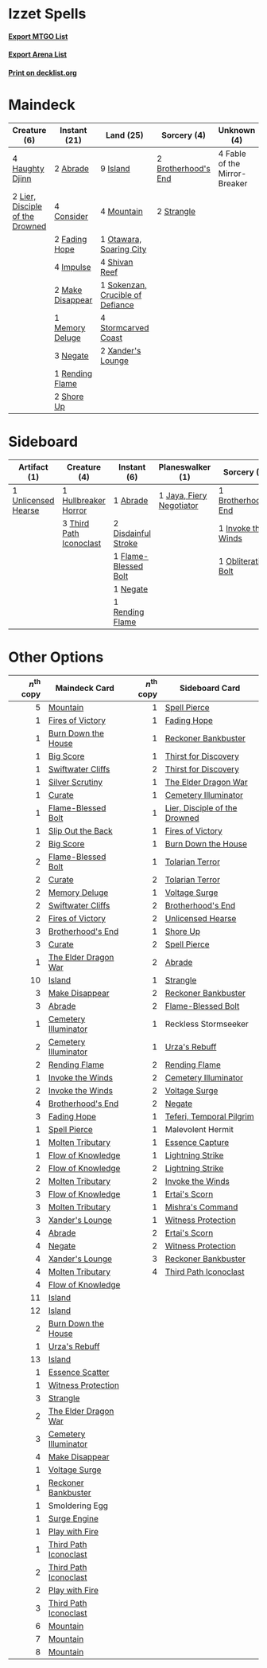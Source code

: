 # Izzet Spells

#### [Export MTGO List](../collection/Izzet%20Spells/Izzet%20Spells.txt)
#### [Export Arena List](../collection/Izzet%20Spells/Izzet%20Spells_arena.txt)
#### [Print on decklist.org](http://decklist.org/?deckmain=2%09Abrade%0A2%09Brotherhood's%20End%0A4%09Consider%0A4%09Fable%20of%20the%20Mirror-Breaker%0A2%09Fading%20Hope%0A4%09Haughty%20Djinn%0A4%09Impulse%0A9%09Island%0A2%09Lier,%20Disciple%20of%20the%20Drowned%0A2%09Make%20Disappear%0A1%09Memory%20Deluge%0A4%09Mountain%0A3%09Negate%0A1%09Otawara,%20Soaring%20City%0A1%09Rending%20Flame%0A4%09Shivan%20Reef%0A2%09Shore%20Up%0A1%09Sokenzan,%20Crucible%20of%20Defiance%0A4%09Stormcarved%20Coast%0A2%09Strangle%0A2%09Xander's%20Lounge&deckside=1%09Abrade%0A1%09Brotherhood's%20End%0A2%09Disdainful%20Stroke%0A1%09Flame-Blessed%20Bolt%0A1%09Hullbreaker%20Horror%0A1%09Invoke%20the%20Winds%0A1%09Jaya,%20Fiery%20Negotiator%0A1%09Negate%0A1%09Obliterating%20Bolt%0A1%09Rending%20Flame%0A3%09Third%20Path%20Iconoclast%0A1%09Unlicensed%20Hearse)
# Maindeck

|                                               Creature (6)                                               |                                       Instant (21)                                        |                                                 Land (25)                                                 |                                         Sorcery (4)                                          |         Unknown (4)         |
|----------------------------------------------------------------------------------------------------------|-------------------------------------------------------------------------------------------|-----------------------------------------------------------------------------------------------------------|----------------------------------------------------------------------------------------------|-----------------------------|
|4 [Haughty Djinn](http://gatherer.wizards.com/Pages/Card/Details.aspx?multiverseid=574532)                |2 [Abrade](http://gatherer.wizards.com/Pages/Card/Details.aspx?multiverseid=430772)        |9 [Island](http://gatherer.wizards.com/Pages/Card/Details.aspx?multiverseid=439857)                        |2 [Brotherhood's End](http://gatherer.wizards.com/Pages/Card/Details.aspx?multiverseid=583713)|4 Fable of the Mirror-Breaker|
|2 [Lier, Disciple of the Drowned](http://gatherer.wizards.com/Pages/Card/Details.aspx?multiverseid=534821)|4 [Consider](http://gatherer.wizards.com/Pages/Card/Details.aspx?multiverseid=534803)      |4 [Mountain](http://gatherer.wizards.com/Pages/Card/Details.aspx?multiverseid=439859)                      |2 [Strangle](http://gatherer.wizards.com/Pages/Card/Details.aspx?multiverseid=555326)         |                             |
|                                                                                                          |2 [Fading Hope](http://gatherer.wizards.com/Pages/Card/Details.aspx?multiverseid=534812)   |1 [Otawara, Soaring City](http://gatherer.wizards.com/Pages/Card/Details.aspx?multiverseid=548584)         |                                                                                              |                             |
|                                                                                                          |4 [Impulse](http://gatherer.wizards.com/Pages/Card/Details.aspx?multiverseid=446087)       |4 [Shivan Reef](http://gatherer.wizards.com/Pages/Card/Details.aspx?multiverseid=129731)                   |                                                                                              |                             |
|                                                                                                          |2 [Make Disappear](http://gatherer.wizards.com/Pages/Card/Details.aspx?multiverseid=555250)|1 [Sokenzan, Crucible of Defiance](http://gatherer.wizards.com/Pages/Card/Details.aspx?multiverseid=548589)|                                                                                              |                             |
|                                                                                                          |1 [Memory Deluge](http://gatherer.wizards.com/Pages/Card/Details.aspx?multiverseid=534825) |4 [Stormcarved Coast](http://gatherer.wizards.com/Pages/Card/Details.aspx?multiverseid=541141)             |                                                                                              |                             |
|                                                                                                          |3 [Negate](http://gatherer.wizards.com/Pages/Card/Details.aspx?multiverseid=423707)        |2 [Xander's Lounge](http://gatherer.wizards.com/Pages/Card/Details.aspx?multiverseid=555461)               |                                                                                              |                             |
|                                                                                                          |1 [Rending Flame](http://gatherer.wizards.com/Pages/Card/Details.aspx?multiverseid=541033) |                                                                                                           |                                                                                              |                             |
|                                                                                                          |2 [Shore Up](http://gatherer.wizards.com/Pages/Card/Details.aspx?multiverseid=574544)      |                                                                                                           |                                                                                              |                             |


# Sideboard

|                                         Artifact (1)                                         |                                           Creature (4)                                           |                                          Instant (6)                                          |                                         Planeswalker (1)                                          |                                         Sorcery (3)                                          |
|----------------------------------------------------------------------------------------------|--------------------------------------------------------------------------------------------------|-----------------------------------------------------------------------------------------------|---------------------------------------------------------------------------------------------------|----------------------------------------------------------------------------------------------|
|1 [Unlicensed Hearse](http://gatherer.wizards.com/Pages/Card/Details.aspx?multiverseid=555447)|1 [Hullbreaker Horror](http://gatherer.wizards.com/Pages/Card/Details.aspx?multiverseid=540902)   |1 [Abrade](http://gatherer.wizards.com/Pages/Card/Details.aspx?multiverseid=430772)            |1 [Jaya, Fiery Negotiator](http://gatherer.wizards.com/Pages/Card/Details.aspx?multiverseid=574613)|1 [Brotherhood's End](http://gatherer.wizards.com/Pages/Card/Details.aspx?multiverseid=583713)|
|                                                                                              |3 [Third Path Iconoclast](http://gatherer.wizards.com/Pages/Card/Details.aspx?multiverseid=583805)|2 [Disdainful Stroke](http://gatherer.wizards.com/Pages/Card/Details.aspx?multiverseid=420705) |                                                                                                   |1 [Invoke the Winds](http://gatherer.wizards.com/Pages/Card/Details.aspx?multiverseid=548355) |
|                                                                                              |                                                                                                  |1 [Flame-Blessed Bolt](http://gatherer.wizards.com/Pages/Card/Details.aspx?multiverseid=541014)|                                                                                                   |1 [Obliterating Bolt](http://gatherer.wizards.com/Pages/Card/Details.aspx?multiverseid=583730)|
|                                                                                              |                                                                                                  |1 [Negate](http://gatherer.wizards.com/Pages/Card/Details.aspx?multiverseid=423707)            |                                                                                                   |                                                                                              |
|                                                                                              |                                                                                                  |1 [Rending Flame](http://gatherer.wizards.com/Pages/Card/Details.aspx?multiverseid=541033)     |                                                                                                   |                                                                                              |


# Other Options

|*n*<sup>th</sup> copy|                                         Maindeck Card                                          |*n*<sup>th</sup> copy|                                             Sideboard Card                                             |
|--------------------:|------------------------------------------------------------------------------------------------|--------------------:|--------------------------------------------------------------------------------------------------------|
|                    5|[Mountain](http://gatherer.wizards.com/Pages/Card/Details.aspx?multiverseid=439859)             |                    1|[Spell Pierce](http://gatherer.wizards.com/Pages/Card/Details.aspx?multiverseid=425876)                 |
|                    1|[Fires of Victory](http://gatherer.wizards.com/Pages/Card/Details.aspx?multiverseid=574603)     |                    1|[Fading Hope](http://gatherer.wizards.com/Pages/Card/Details.aspx?multiverseid=534812)                  |
|                    1|[Burn Down the House](http://gatherer.wizards.com/Pages/Card/Details.aspx?multiverseid=534907)  |                    1|[Reckoner Bankbuster](http://gatherer.wizards.com/Pages/Card/Details.aspx?multiverseid=548568)          |
|                    1|[Big Score](http://gatherer.wizards.com/Pages/Card/Details.aspx?multiverseid=555303)            |                    1|[Thirst for Discovery](http://gatherer.wizards.com/Pages/Card/Details.aspx?multiverseid=540929)         |
|                    1|[Swiftwater Cliffs](http://gatherer.wizards.com/Pages/Card/Details.aspx?multiverseid=405407)    |                    2|[Thirst for Discovery](http://gatherer.wizards.com/Pages/Card/Details.aspx?multiverseid=540929)         |
|                    1|[Silver Scrutiny](http://gatherer.wizards.com/Pages/Card/Details.aspx?multiverseid=574545)      |                    1|[The Elder Dragon War](http://gatherer.wizards.com/Pages/Card/Details.aspx?multiverseid=574601)         |
|                    1|[Curate](http://gatherer.wizards.com/Pages/Card/Details.aspx?multiverseid=513517)               |                    1|[Cemetery Illuminator](http://gatherer.wizards.com/Pages/Card/Details.aspx?multiverseid=540888)         |
|                    1|[Flame-Blessed Bolt](http://gatherer.wizards.com/Pages/Card/Details.aspx?multiverseid=541014)   |                    1|[Lier, Disciple of the Drowned](http://gatherer.wizards.com/Pages/Card/Details.aspx?multiverseid=534821)|
|                    1|[Slip Out the Back](http://gatherer.wizards.com/Pages/Card/Details.aspx?multiverseid=555263)    |                    1|[Fires of Victory](http://gatherer.wizards.com/Pages/Card/Details.aspx?multiverseid=574603)             |
|                    2|[Big Score](http://gatherer.wizards.com/Pages/Card/Details.aspx?multiverseid=555303)            |                    1|[Burn Down the House](http://gatherer.wizards.com/Pages/Card/Details.aspx?multiverseid=534907)          |
|                    2|[Flame-Blessed Bolt](http://gatherer.wizards.com/Pages/Card/Details.aspx?multiverseid=541014)   |                    1|[Tolarian Terror](http://gatherer.wizards.com/Pages/Card/Details.aspx?multiverseid=574552)              |
|                    2|[Curate](http://gatherer.wizards.com/Pages/Card/Details.aspx?multiverseid=513517)               |                    2|[Tolarian Terror](http://gatherer.wizards.com/Pages/Card/Details.aspx?multiverseid=574552)              |
|                    2|[Memory Deluge](http://gatherer.wizards.com/Pages/Card/Details.aspx?multiverseid=534825)        |                    1|[Voltage Surge](http://gatherer.wizards.com/Pages/Card/Details.aspx?multiverseid=548476)                |
|                    2|[Swiftwater Cliffs](http://gatherer.wizards.com/Pages/Card/Details.aspx?multiverseid=405407)    |                    2|[Brotherhood's End](http://gatherer.wizards.com/Pages/Card/Details.aspx?multiverseid=583713)            |
|                    2|[Fires of Victory](http://gatherer.wizards.com/Pages/Card/Details.aspx?multiverseid=574603)     |                    2|[Unlicensed Hearse](http://gatherer.wizards.com/Pages/Card/Details.aspx?multiverseid=555447)            |
|                    3|[Brotherhood's End](http://gatherer.wizards.com/Pages/Card/Details.aspx?multiverseid=583713)    |                    1|[Shore Up](http://gatherer.wizards.com/Pages/Card/Details.aspx?multiverseid=574544)                     |
|                    3|[Curate](http://gatherer.wizards.com/Pages/Card/Details.aspx?multiverseid=513517)               |                    2|[Spell Pierce](http://gatherer.wizards.com/Pages/Card/Details.aspx?multiverseid=425876)                 |
|                    1|[The Elder Dragon War](http://gatherer.wizards.com/Pages/Card/Details.aspx?multiverseid=574601) |                    2|[Abrade](http://gatherer.wizards.com/Pages/Card/Details.aspx?multiverseid=430772)                       |
|                   10|[Island](http://gatherer.wizards.com/Pages/Card/Details.aspx?multiverseid=439857)               |                    1|[Strangle](http://gatherer.wizards.com/Pages/Card/Details.aspx?multiverseid=555326)                     |
|                    3|[Make Disappear](http://gatherer.wizards.com/Pages/Card/Details.aspx?multiverseid=555250)       |                    2|[Reckoner Bankbuster](http://gatherer.wizards.com/Pages/Card/Details.aspx?multiverseid=548568)          |
|                    3|[Abrade](http://gatherer.wizards.com/Pages/Card/Details.aspx?multiverseid=430772)               |                    2|[Flame-Blessed Bolt](http://gatherer.wizards.com/Pages/Card/Details.aspx?multiverseid=541014)           |
|                    1|[Cemetery Illuminator](http://gatherer.wizards.com/Pages/Card/Details.aspx?multiverseid=540888) |                    1|Reckless Stormseeker                                                                                    |
|                    2|[Cemetery Illuminator](http://gatherer.wizards.com/Pages/Card/Details.aspx?multiverseid=540888) |                    1|[Urza's Rebuff](http://gatherer.wizards.com/Pages/Card/Details.aspx?multiverseid=583656)                |
|                    2|[Rending Flame](http://gatherer.wizards.com/Pages/Card/Details.aspx?multiverseid=541033)        |                    2|[Rending Flame](http://gatherer.wizards.com/Pages/Card/Details.aspx?multiverseid=541033)                |
|                    1|[Invoke the Winds](http://gatherer.wizards.com/Pages/Card/Details.aspx?multiverseid=548355)     |                    2|[Cemetery Illuminator](http://gatherer.wizards.com/Pages/Card/Details.aspx?multiverseid=540888)         |
|                    2|[Invoke the Winds](http://gatherer.wizards.com/Pages/Card/Details.aspx?multiverseid=548355)     |                    2|[Voltage Surge](http://gatherer.wizards.com/Pages/Card/Details.aspx?multiverseid=548476)                |
|                    4|[Brotherhood's End](http://gatherer.wizards.com/Pages/Card/Details.aspx?multiverseid=583713)    |                    2|[Negate](http://gatherer.wizards.com/Pages/Card/Details.aspx?multiverseid=423707)                       |
|                    3|[Fading Hope](http://gatherer.wizards.com/Pages/Card/Details.aspx?multiverseid=534812)          |                    1|[Teferi, Temporal Pilgrim](http://gatherer.wizards.com/Pages/Card/Details.aspx?multiverseid=583651)     |
|                    1|[Spell Pierce](http://gatherer.wizards.com/Pages/Card/Details.aspx?multiverseid=425876)         |                    1|Malevolent Hermit                                                                                       |
|                    1|[Molten Tributary](http://gatherer.wizards.com/Pages/Card/Details.aspx?multiverseid=574731)     |                    1|[Essence Capture](http://gatherer.wizards.com/Pages/Card/Details.aspx?multiverseid=457181)              |
|                    1|[Flow of Knowledge](http://gatherer.wizards.com/Pages/Card/Details.aspx?multiverseid=583634)    |                    1|[Lightning Strike](http://gatherer.wizards.com/Pages/Card/Details.aspx?multiverseid=383299)             |
|                    2|[Flow of Knowledge](http://gatherer.wizards.com/Pages/Card/Details.aspx?multiverseid=583634)    |                    2|[Lightning Strike](http://gatherer.wizards.com/Pages/Card/Details.aspx?multiverseid=383299)             |
|                    2|[Molten Tributary](http://gatherer.wizards.com/Pages/Card/Details.aspx?multiverseid=574731)     |                    2|[Invoke the Winds](http://gatherer.wizards.com/Pages/Card/Details.aspx?multiverseid=548355)             |
|                    3|[Flow of Knowledge](http://gatherer.wizards.com/Pages/Card/Details.aspx?multiverseid=583634)    |                    1|[Ertai's Scorn](http://gatherer.wizards.com/Pages/Card/Details.aspx?multiverseid=574528)                |
|                    3|[Molten Tributary](http://gatherer.wizards.com/Pages/Card/Details.aspx?multiverseid=574731)     |                    1|[Mishra's Command](http://gatherer.wizards.com/Pages/Card/Details.aspx?multiverseid=583726)             |
|                    3|[Xander's Lounge](http://gatherer.wizards.com/Pages/Card/Details.aspx?multiverseid=555461)      |                    1|[Witness Protection](http://gatherer.wizards.com/Pages/Card/Details.aspx?multiverseid=555267)           |
|                    4|[Abrade](http://gatherer.wizards.com/Pages/Card/Details.aspx?multiverseid=430772)               |                    2|[Ertai's Scorn](http://gatherer.wizards.com/Pages/Card/Details.aspx?multiverseid=574528)                |
|                    4|[Negate](http://gatherer.wizards.com/Pages/Card/Details.aspx?multiverseid=423707)               |                    2|[Witness Protection](http://gatherer.wizards.com/Pages/Card/Details.aspx?multiverseid=555267)           |
|                    4|[Xander's Lounge](http://gatherer.wizards.com/Pages/Card/Details.aspx?multiverseid=555461)      |                    3|[Reckoner Bankbuster](http://gatherer.wizards.com/Pages/Card/Details.aspx?multiverseid=548568)          |
|                    4|[Molten Tributary](http://gatherer.wizards.com/Pages/Card/Details.aspx?multiverseid=574731)     |                    4|[Third Path Iconoclast](http://gatherer.wizards.com/Pages/Card/Details.aspx?multiverseid=583805)        |
|                    4|[Flow of Knowledge](http://gatherer.wizards.com/Pages/Card/Details.aspx?multiverseid=583634)    |                     |                                                                                                        |
|                   11|[Island](http://gatherer.wizards.com/Pages/Card/Details.aspx?multiverseid=439857)               |                     |                                                                                                        |
|                   12|[Island](http://gatherer.wizards.com/Pages/Card/Details.aspx?multiverseid=439857)               |                     |                                                                                                        |
|                    2|[Burn Down the House](http://gatherer.wizards.com/Pages/Card/Details.aspx?multiverseid=534907)  |                     |                                                                                                        |
|                    1|[Urza's Rebuff](http://gatherer.wizards.com/Pages/Card/Details.aspx?multiverseid=583656)        |                     |                                                                                                        |
|                   13|[Island](http://gatherer.wizards.com/Pages/Card/Details.aspx?multiverseid=439857)               |                     |                                                                                                        |
|                    1|[Essence Scatter](http://gatherer.wizards.com/Pages/Card/Details.aspx?multiverseid=426754)      |                     |                                                                                                        |
|                    1|[Witness Protection](http://gatherer.wizards.com/Pages/Card/Details.aspx?multiverseid=555267)   |                     |                                                                                                        |
|                    3|[Strangle](http://gatherer.wizards.com/Pages/Card/Details.aspx?multiverseid=555326)             |                     |                                                                                                        |
|                    2|[The Elder Dragon War](http://gatherer.wizards.com/Pages/Card/Details.aspx?multiverseid=574601) |                     |                                                                                                        |
|                    3|[Cemetery Illuminator](http://gatherer.wizards.com/Pages/Card/Details.aspx?multiverseid=540888) |                     |                                                                                                        |
|                    4|[Make Disappear](http://gatherer.wizards.com/Pages/Card/Details.aspx?multiverseid=555250)       |                     |                                                                                                        |
|                    1|[Voltage Surge](http://gatherer.wizards.com/Pages/Card/Details.aspx?multiverseid=548476)        |                     |                                                                                                        |
|                    1|[Reckoner Bankbuster](http://gatherer.wizards.com/Pages/Card/Details.aspx?multiverseid=548568)  |                     |                                                                                                        |
|                    1|Smoldering Egg                                                                                  |                     |                                                                                                        |
|                    1|[Surge Engine](http://gatherer.wizards.com/Pages/Card/Details.aspx?multiverseid=583666)         |                     |                                                                                                        |
|                    1|[Play with Fire](http://gatherer.wizards.com/Pages/Card/Details.aspx?multiverseid=534933)       |                     |                                                                                                        |
|                    1|[Third Path Iconoclast](http://gatherer.wizards.com/Pages/Card/Details.aspx?multiverseid=583805)|                     |                                                                                                        |
|                    2|[Third Path Iconoclast](http://gatherer.wizards.com/Pages/Card/Details.aspx?multiverseid=583805)|                     |                                                                                                        |
|                    2|[Play with Fire](http://gatherer.wizards.com/Pages/Card/Details.aspx?multiverseid=534933)       |                     |                                                                                                        |
|                    3|[Third Path Iconoclast](http://gatherer.wizards.com/Pages/Card/Details.aspx?multiverseid=583805)|                     |                                                                                                        |
|                    6|[Mountain](http://gatherer.wizards.com/Pages/Card/Details.aspx?multiverseid=439859)             |                     |                                                                                                        |
|                    7|[Mountain](http://gatherer.wizards.com/Pages/Card/Details.aspx?multiverseid=439859)             |                     |                                                                                                        |
|                    8|[Mountain](http://gatherer.wizards.com/Pages/Card/Details.aspx?multiverseid=439859)             |                     |                                                                                                        |

